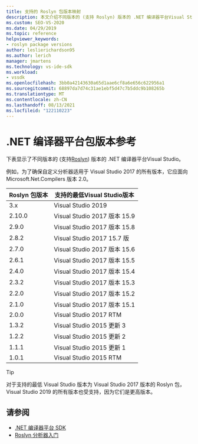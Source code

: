 ```yaml
---
title: 支持的 Roslyn 包版本映射
description: 本文介绍不同版本的 (支持 Roslyn) 版本的 .NET 编译器平台Visual Studio。
ms.custom: SEO-VS-2020
ms.date: 04/29/2019
ms.topic: reference
helpviewer_keywords:
- roslyn package versions
author: leslierichardson95
ms.author: lerich
manager: jmartens
ms.technology: vs-ide-sdk
ms.workload:
- vssdk
ms.openlocfilehash: 3bb0a42143630a65d1aae6cf8a6e656c622956a1
ms.sourcegitcommit: 68897da7d74c31ae1ebf5d47c7b5ddc9b108265b
ms.translationtype: MT
ms.contentlocale: zh-CN
ms.lasthandoff: 08/13/2021
ms.locfileid: "122110223"
---
```

# <a name="net-compiler-platform-package-version-reference"></a>.NET 编译器平台包版本参考

下表显示了不同版本的 (支持[Roslyn](https://www.nuget.org/packages/Microsoft.Net.Compilers/)) 版本的 .NET 编译器平台Visual Studio。

例如，为了确保自定义分析器适用于 Visual Studio 2017 的所有版本，它应面向 Microsoft.Net.Compilers 版本 2.0。

| Roslyn 包版本 | 支持的最低Visual Studio版本 |
| - | - |
| 3.x | Visual Studio 2019 |
| 2.10.0 | Visual Studio 2017 版本 15.9 |
| 2.9.0 | Visual Studio 2017 版本 15.8 |
| 2.8.2 | Visual Studio 2017 15.7 版 |
| 2.7.0 | Visual Studio 2017 版本 15.6 |
| 2.6.1 | Visual Studio 2017 版本 15.5 |
| 2.4.0 | Visual Studio 2017 版本 15.4 |
| 2.3.2 | Visual Studio 2017 版本 15.3 |
| 2.2.0 | Visual Studio 2017 版本 15.2 |
| 2.1.0 | Visual Studio 2017 版本 15.1 |
| 2.0.0 | Visual Studio 2017 RTM |
| 1.3.2 | Visual Studio 2015 更新 3 |
| 1.2.2 | Visual Studio 2015 更新 2 |
| 1.1.1 | Visual Studio 2015 更新 1 |
| 1.0.1 | Visual Studio 2015 RTM |

> [!TIP]
> 对于支持的最低 Visual Studio 版本为 Visual Studio 2017 版本的 Roslyn 包，Visual Studio 2019 的所有版本也受支持，因为它们是更高版本。

## <a name="see-also"></a>请参阅

- [.NET 编译器平台 SDK](/dotnet/csharp/roslyn-sdk/)
- [Roslyn 分析器入门](getting-started-with-roslyn-analyzers.md)
